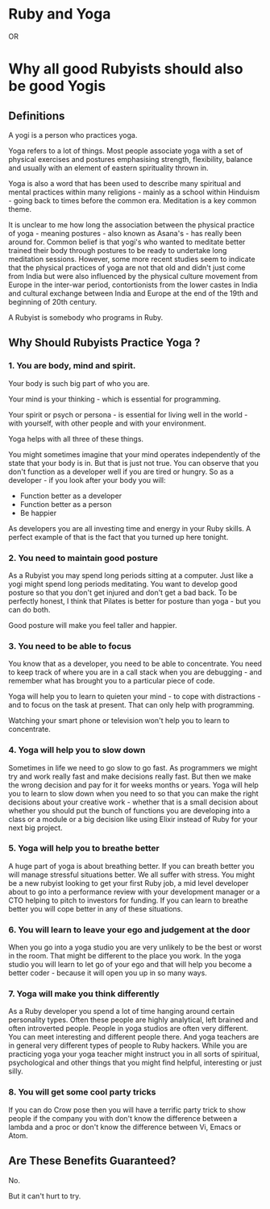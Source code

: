 Ruby and Yoga
=============

OR

Why all good Rubyists should also be good Yogis
===============================================

Definitions
-----------

A yogi is a person who practices yoga.

Yoga refers to a lot of things.  Most people associate yoga with a set of physical exercises and postures emphasising strength, flexibility, balance 
and usually with an element of eastern spirituality thrown in.

Yoga is also a word that has been used to describe many spiritual and mental practices within many religions - mainly as a school within Hinduism - going back to times before the common era.  Meditation is a key common theme.

It is unclear to me how long the association between the physical practice of yoga - meaning postures - also known as Asana's - has really been around for.
Common belief is that yogi's who wanted to meditate better trained their body through postures to be ready to undertake long meditation sessions.  However,
some more recent studies seem to indicate that the physical practices of yoga are not that old and didn't just come from India but were also influenced by 
the physical culture movement from Europe in the inter-war period, contortionists from the lower castes in India and cultural exchange between India and Europe 
at the end of the 19th and beginning of 20th century.

A Rubyist is somebody who programs in Ruby.

Why Should Rubyists Practice Yoga ?
-----------------------------------

### 1.  You are body, mind and spirit.

Your body is such big part of who you are.  

Your mind is your thinking - which is essential for programming.

Your spirit or psych or persona - is essential for living well in the world - with yourself, with other people and with your environment.

Yoga helps with all three of these things.

You might sometimes imagine that your mind operates independently of the state that your body is in.   But that is just not true.  You can observe that you don't 
function as a developer well if you are tired or hungry.   So as a developer - if you look after your body you will:

* Function better as a developer
* Function better as a person
* Be happier

As developers you are all investing time and energy in your Ruby skills. A perfect example of that is the fact that you turned up here tonight.

### 2.  You need to maintain good posture

As a Rubyist you may spend long periods sitting at a computer.   Just like a yogi might spend long periods meditating.  You want to develop good posture so that you 
don't get injured and don't get a bad back.   To be perfectly honest, I think that Pilates is better for posture than yoga - but you can do both.

Good posture will make you feel taller and happier.

### 3.   You need to be able to focus

You know that as a developer, you need to be able to concentrate.  You need to keep track of where you are in a call stack when you are debugging - and remember what has brought 
you to a particular piece of code.

Yoga will help you to learn to quieten your mind - to cope with distractions - and to focus on the task at present.   That can only help with programming.

Watching your smart phone or television won't help you to learn to concentrate. 

### 4.   Yoga will help you to slow down

Sometimes in life we need to go slow to go fast.  As programmers we might try and work really fast and make decisions really fast.  But then we make the wrong decision and pay for it
for weeks months or years.   Yoga will help you to learn to slow down when you need to so that you can make the right decisions about your creative work - whether that is a small decision about whether you should put the bunch of functions you are developing into a class or a module or a big decision like using Elixir instead of Ruby for your next big project.

### 5.   Yoga will help you to breathe better

A huge part of yoga is about breathing better.   If you can breath better you will manage stressful situations better.  We all suffer with stress.  You might be a new rubyist looking to get your first Ruby job, a mid level developer about to go into a performance review with your development manager or a CTO helping to pitch to investors for funding.  If you can learn to 
breathe better you will cope better in any of these situations.

### 6.   You will learn to leave your ego and judgement at the door

When you go into a yoga studio you are very unlikely to be the best or worst in the room.   That might be different to the place you work.  In the yoga studio you will learn to let go
of your ego and that will help you become a better coder - because it will open you up in so many ways.

### 7.   Yoga will make you think differently

As a Ruby developer you spend a lot of time hanging around certain personality types.  Often these people are highly analytical, left brained and often introverted people.  People in yoga studios are often very different.  You can meet interesting and different people there.  And yoga teachers are in general very different types of people to Ruby hackers.  While you are practicing yoga your yoga teacher might instruct you in all sorts of spiritual, psychological and other things that you might find helpful, interesting or just silly.  

### 8.   You will get some cool party tricks

If you can do Crow pose then you will have a terrific party trick to show people if the company you with don't know the difference between a lambda and a proc or don't know the difference between Vi, Emacs or Atom.

Are These Benefits Guaranteed?
------------------------------

No.

But it can't hurt to try.

